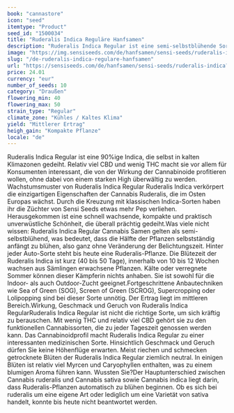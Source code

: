 ```yaml
---
book: "cannastore"
icon: "seed"
itemtype: "Product"
seed_id: "1500034"
title: "Ruderalis Indica Reguläre Hanfsamen"
description: "Ruderalis Indica Regular ist eine semi-selbstblühende Sorte mit mehr CBD als THC. Kälte oder Regen können ihr nichts anhaben."
image: "https://img.sensiseeds.com/de/hanfsamen/sensi-seeds/ruderalis-indica-image.png"
slug: "/de-ruderalis-indica-regulare-hanfsamen"
url: "https://sensiseeds.com/de/hanfsamen/sensi-seeds/ruderalis-indica?a_aid=cannastore"
price: 24.01
currency: "eur"
number_of_seeds: 10
category: "Draußen"
flowering_min: 40
flowering_max: 50
strain_type: "Regular"
climate_zone: "Kühles / Kaltes Klima"
yield: "Mittlerer Ertrag"
heigh_gain: "Kompakte Pflanze"
locale: "de"
---
```

Ruderalis Indica Regular ist eine 90%ige Indica, die selbst in kalten Klimazonen gedeiht. Relativ viel CBD und wenig THC macht sie vor allem für Konsumenten interessant, die von der Wirkung der Cannabinoide profitieren wollen, ohne dabei von einem starken High überwältig zu werden. Wachstumsmuster von Ruderalis Indica Regular Ruderalis Indica verkörpert die einzigartigen Eigenschaften der Cannabis Ruderalis, die im Osten Europas wächst. Durch die Kreuzung mit klassischen Indica-Sorten haben ihr die Züchter von Sensi Seeds etwas mehr Pep verliehen. Herausgekommen ist eine schnell wachsende, kompakte und praktisch unverwüstliche Schönheit, die überall prächtig gedeiht.Was viele nicht wissen: Ruderalis Indica Regular Cannabis Samen gelten als semi-selbstblühend, was bedeutet, dass die Hälfte der Pflanzen selbstständig anfängt zu blühen, also ganz ohne Veränderung der Belichtungszeit. Hinter jeder Auto-Sorte steht bis heute eine Ruderalis-Pflanze. Die Blütezeit der Ruderalis Indica ist kurz (40 bis 50 Tage), innerhalb von 10 bis 12 Wochen wachsen aus Sämlingen erwachsene Pflanzen. Kälte oder verregnete Sommer können dieser Kämpferin nichts anhaben. Sie ist sowohl für die Indoor- als auch Outdoor-Zucht geeignet.Fortgeschrittene Anbautechniken wie Sea of Green (SOG), Screen of Green (SCROG), Supercropping oder Lolipopping sind bei dieser Sorte unnötig. Der Ertrag liegt im mittleren Bereich.Wirkung, Geschmack und Geruch von Ruderalis Indica RegularRuderalis Indica Regular ist nicht die richtige Sorte, um sich kräftig zu berauschen. Mit wenig THC und relativ viel CBD gehört sie zu den funktionellen Cannabissorten, die zu jeder Tageszeit genossen werden kann. Das Cannabinoidprofil macht Ruderalis Indica Regular zu einer interessanten medizinischen Sorte. Hinsichtlich Geschmack und Geruch dürfen Sie keine Höhenflüge erwarten. Meist riechen und schmecken getrocknete Blüten der Ruderalis Indica Regular ziemlich neutral. In einigen Blüten ist relativ viel Myrcen und Caryophyllen enthalten, was zu einem blumigen Aroma führen kann. Wussten Sie?Der Hauptunterschied zwischen Cannabis ruderalis und Cannabis sativa sowie Cannabis indica liegt darin, dass Ruderalis-Pflanzen automatisch zu blühen beginnen. Ob es sich bei ruderalis um eine eigene Art oder lediglich um eine Varietät von sativa handelt, konnte bis heute nicht beantwortet werden.
